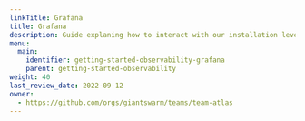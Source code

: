 ```yaml
---
linkTitle: Grafana
title: Grafana
description: Guide explaning how to interact with our installation level grafana (accessing the metrics, creating custom dashboards).
menu:
  main:
    identifier: getting-started-observability-grafana
    parent: getting-started-observability
weight: 40
last_review_date: 2022-09-12
owner:
  - https://github.com/orgs/giantswarm/teams/team-atlas
---
```

